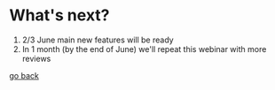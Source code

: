 # What's next?

1. 2/3 June main new features will be ready
2. In 1 month (by the end of June) we'll repeat this webinar with more reviews


[go back](allure3.md#whats-next)